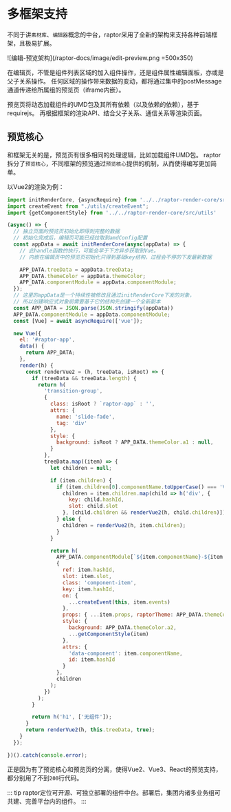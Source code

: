 # 多框架支持
不同于讲`素材库`、`编辑器`概念的中台，raptor采用了全新的架构来支持各种前端框架，且极易扩展。

![编辑-预览架构](/raptor-docs/image/edit-preview.png =500x350)

在编辑页，不管是组件列表区域的加入组件操作，还是组件属性编辑面板，亦或是父子关系操作。
任何区域的操作带来数据的变动，都将通过集中的postMessage通道传递给所属组的预览页（iframe内嵌）。

预览页将动态加载组件的UMD包及其所有依赖（以及依赖的依赖），基于requirejs。
再根据框架的渲染API、结合父子关系、通信关系等渲染页面。

## 预览核心
和框架无关的是，预览页有很多相同的处理逻辑，比如加载组件UMD包。
raptor拆分了`预览核心`，不同框架的预览通过`预览核心`提供的机制，从而使得编写更加简单。

以Vue2的渲染为例：
```js
import initRenderCore, {asyncRequire} from '../../raptor-render-core/src/'
import createEvent from "./utils/createEvent";
import {getComponentStyle} from '../../raptor-render-core/src/utils'

(async() => {
  // 独立页面的预览页初始化即得到完整的数据
  // 初始化完成后，编辑页可能已经拉取到amdConfig配置
  const appData = await initRenderCore(async(appData) => {
    // 此handle函数的执行，可能会早于下方异步获取到Vue。
    // 内嵌在编辑页中的预览页初始化只得到基础key结构，过程会不停的下发最新数据

    APP_DATA.treeData = appData.treeData;
    APP_DATA.themeColor = appData.themeColor;
    APP_DATA.componentModule = appData.componentModule;
  });
  // 这里的appData是一个持续性被修改且通过initRenderCore下发的对象，
  // 所以创建响应式对象前需要基于它的结构先创建一个全新副本
  const APP_DATA = JSON.parse(JSON.stringify(appData))
  APP_DATA.componentModule = appData.componentModule;
  const [Vue] = await asyncRequire(['vue']);

  new Vue({
    el: '#raptor-app',
    data() {
      return APP_DATA;
    },
    render(h) {
      const renderVue2 = (h, treeData, isRoot) => {
        if (treeData && treeData.length) {
          return h(
            'transition-group',
            {
              class: isRoot ? `raptor-app` : '',
              attrs: {
                name: 'slide-fade',
                tag: 'div'
              },
              style: {
                background: isRoot ? APP_DATA.themeColor.a1 : null,
              }
            },
            treeData.map((item) => {
              let children = null;

              if (item.children) {
                if (item.children[0].componentName.toUpperCase() === 'VIRTUAL') {
                  children = item.children.map(child => h('div', {
                    key: child.hashId,
                    slot: child.slot
                  }, [child.children && renderVue2(h, child.children)]));
                } else {
                  children = renderVue2(h, item.children);
                }
              }

              return h(
                APP_DATA.componentModule[`${item.componentName}-${item.version}`],
                {
                  ref: item.hashId,
                  slot: item.slot,
                  class: 'component-item',
                  key: item.hashId,
                  on: {
                    ...createEvent(this, item.events)
                  },
                  props: { ...item.props, raptorTheme: APP_DATA.themeColor },
                  style: {
                    background: APP_DATA.themeColor.a2,
                    ...getComponentStyle(item)
                  },
                  attrs: {
                    'data-component': item.componentName,
                    id: item.hashId
                  }
                },
                children
              );
            })
          );
        }

        return h('h1', ['无组件']);
      }
      return renderVue2(h, this.treeData, true);
    }
  });

})().catch(console.error);

```

正是因为有了预览核心和预览页的分离，使得Vue2、Vue3、React的预览支持，都分别用了不到`200`行代码。

::: tip
raptor定位可开源、可独立部署的组件中台。部署后，集团内诸多业务组可共建、完善平台内的组件。
:::
